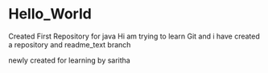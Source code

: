 # Hello_World
Created First Repository for java
Hi am trying to learn Git and i have created a repository and readme_text branch


newly created for learning by saritha
